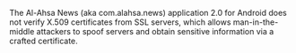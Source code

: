 The Al-Ahsa News (aka com.alahsa.news) application 2.0 for Android does not verify X.509 certificates from SSL servers, which allows man-in-the-middle attackers to spoof servers and obtain sensitive information via a crafted certificate.
